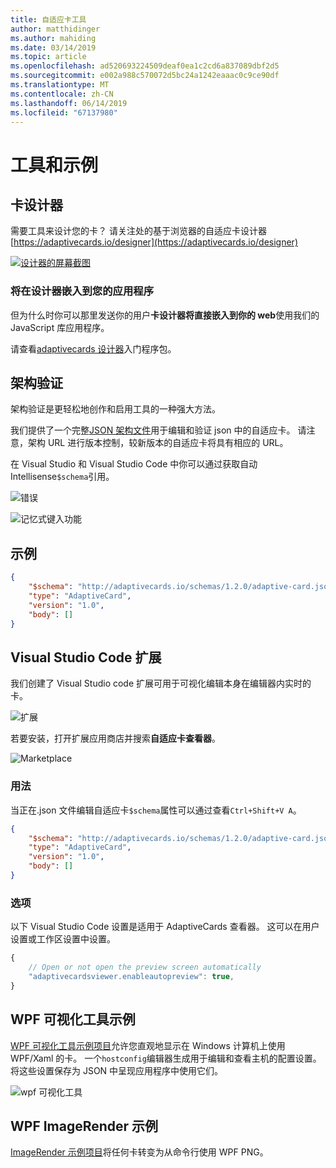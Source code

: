 ```yaml
---
title: 自适应卡工具
author: matthidinger
ms.author: mahiding
ms.date: 03/14/2019
ms.topic: article
ms.openlocfilehash: ad520693224509deaf0ea1c2cd6a837089dbf2d5
ms.sourcegitcommit: e002a988c570072d5bc24a1242eaaac0c9ce90df
ms.translationtype: MT
ms.contentlocale: zh-CN
ms.lasthandoff: 06/14/2019
ms.locfileid: "67137980"
---
```

# <a name="tools-and-samples"></a>工具和示例

## <a name="card-designer"></a>卡设计器 

需要工具来设计您的卡？ 请关注处的基于浏览器的自适应卡设计器 [https://adaptivecards.io/designer](https://adaptivecards.io/designer)

[![设计器的屏幕截图](media/tools/designer.jpg)](https://adaptivecards.io/designer)

### <a name="embed-the-designer-into-your-app"></a>将在设计器嵌入到您的应用程序

但为什么时你可以那里发送你的用户**卡设计器将直接嵌入到你的 web**使用我们的 JavaScript 库应用程序。 

请查看[adaptivecards 设计器](https://npmjs.com/adaptivecards-designer)入门程序包。

## <a name="schema-validation"></a>架构验证

架构验证是更轻松地创作和启用工具的一种强大方法。

我们提供了一个完整[JSON 架构文件](http://adaptivecards.io/schemas/1.2.0/adaptive-card.json)用于编辑和验证 json 中的自适应卡。 请注意，架构 URL 进行版本控制，较新版本的自适应卡将具有相应的 URL。

在 Visual Studio 和 Visual Studio Code 中你可以通过获取自动 Intellisense`$schema`引用。

![错误](media/tools/invalidjson1.png)

![记忆式键入功能](media/tools/autocomplete.png)

## <a name="example"></a>示例

```json
{
    "$schema": "http://adaptivecards.io/schemas/1.2.0/adaptive-card.json",
    "type": "AdaptiveCard",
    "version": "1.0",
    "body": []
}
```

## <a name="visual-studio-code-extension"></a>Visual Studio Code 扩展

我们创建了 Visual Studio code 扩展可用于可视化编辑本身在编辑器内实时的卡。 

![扩展](media/tools/vscode-extension.png)

若要安装，打开扩展应用商店并搜索**自适应卡查看器**。

![Marketplace](media/tools/vscode-extension-marketplace.png)

### <a name="usage"></a>用法

当正在.json 文件编辑自适应卡`$schema`属性可以通过查看`Ctrl+Shift+V A`。
```json
{
    "$schema": "http://adaptivecards.io/schemas/1.2.0/adaptive-card.json",
    "type": "AdaptiveCard",
    "version": "1.0",
    "body": []
}
```

### <a name="options"></a>选项

以下 Visual Studio Code 设置是适用于 AdaptiveCards 查看器。 这可以在用户设置或工作区设置中设置。

```js
{
    // Open or not open the preview screen automatically
    "adaptivecardsviewer.enableautopreview": true,
}
```

## <a name="wpf-visualizer-sample"></a>WPF 可视化工具示例

[WPF 可视化工具示例项目](https://github.com/Microsoft/AdaptiveCards/tree/master/source/dotnet/Samples/WPFVisualizer)允许您直观地显示在 Windows 计算机上使用 WPF/Xaml 的卡。  一个`hostconfig`编辑器生成用于编辑和查看主机的配置设置。 将这些设置保存为 JSON 中呈现应用程序中使用它们。

![wpf 可视化工具](media/tools/wpfvisualizer.png)

## <a name="wpf-imagerender-sample"></a>WPF ImageRender 示例

[ImageRender 示例项目](https://github.com/Microsoft/AdaptiveCards/tree/master/source/dotnet/Samples/AdaptiveCards.Sample.ImageRender)将任何卡转变为从命令行使用 WPF PNG。 
